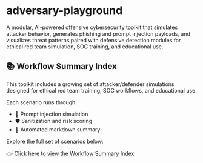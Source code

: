 # adversary-playground
A modular, AI-powered offensive cybersecurity toolkit that simulates attacker behavior, generates phishing and prompt injection payloads, and visualizes threat patterns paired with defensive detection modules for ethical red team simulation, SOC training, and educational use.

## 📚 Workflow Summary Index

This toolkit includes a growing set of attacker/defender simulations designed for ethical red team training, SOC workflows, and educational use.

Each scenario runs through:
- 🧨 Prompt injection simulation
- 🛡️ Sanitization and risk scoring
- 📄 Automated markdown summary

Explore the full set of scenarios below:

👉 [Click here to view the Workflow Summary Index](output/workflow_index.md)
